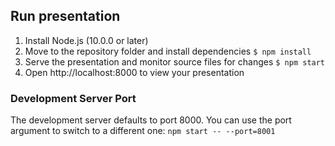 ## Run presentation
1. Install Node.js (10.0.0 or later)
1. Move to the repository folder and install dependencies
`$ npm install`
1. Serve the presentation and monitor source files for changes
`$ npm start`
1. Open http://localhost:8000 to view your presentation

### Development Server Port
The development server defaults to port 8000. You can use the port argument to switch to a different one: `npm start -- --port=8001`
